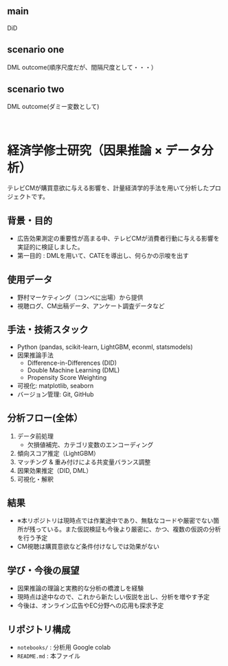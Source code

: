 ## main 

DiD

## scenario one 

DML outcome(順序尺度だが、間隔尺度として・・・）

## scenario two 

DML outcome(ダミー変数として)

<br>

# 経済学修士研究（因果推論 × データ分析）

テレビCMが購買意欲に与える影響を、計量経済学的手法を用いて分析したプロジェクトです。

## 背景・目的

- 広告効果測定の重要性が高まる中、テレビCMが消費者行動に与える影響を実証的に検証しました。
- 第一目的 : DMLを用いて、CATEを導出し、何らかの示唆を出す

## 使用データ

- 野村マーケティング（コンペに出場）から提供
- 視聴ログ、CM出稿データ、アンケート調査データなど

## 手法・技術スタック

- Python (pandas, scikit-learn, LightGBM, econml, statsmodels)
- 因果推論手法
  - Difference-in-Differences (DID)
  - Double Machine Learning (DML)
  - Propensity Score Weighting 
- 可視化: matplotlib, seaborn
- バージョン管理: Git, GitHub

## 分析フロー(全体）

1. データ前処理
   - 欠損値補完、カテゴリ変数のエンコーディング
2. 傾向スコア推定（LightGBM）
3. マッチング & 重み付けによる共変量バランス調整
4. 因果効果推定（DID, DML）
5. 可視化・解釈

## 結果

- ※本リポジトリは現時点では作業途中であり、無駄なコードや厳密でない箇所が残っている。また仮説検証も今後より厳密に、かつ、複数の仮説の分析を行う予定
- CM視聴は購買意欲など条件付けなしでは効果がない

## 学び・今後の展望

- 因果推論の理論と実務的な分析の橋渡しを経験
- 現時点は途中なので、これから新たしい仮説を出し、分析を増やす予定
- 今後は、オンライン広告やEC分野への応用も探求予定

## リポジトリ構成

- `notebooks/` : 分析用 Google colab
- `README.md` : 本ファイル
